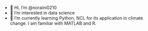 - 👋 Hi, I’m @noraini0210
- 👀 I’m interested in data science
- 🌱 I’m currently learning Python, NCL for its application in climate change. I am familiar with MATLAB and R.

<!---
noraini0210/noraini0210 is a ✨ special ✨ repository because its `README.md` (this file) appears on your GitHub profile.
You can click the Preview link to take a look at your changes.
--->
